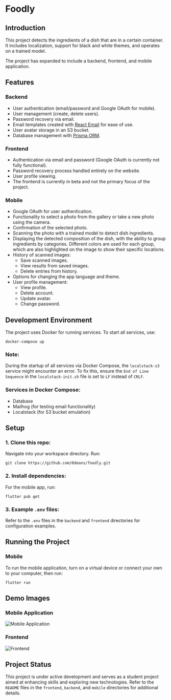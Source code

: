 # Foodly

## Introduction

This project detects the ingredients of a dish that are in a certain container. It includes localization, support for black and white themes, and operates on a trained model.

The project has expanded to include a backend, frontend, and mobile application.

## Features

### Backend

- User authentication (email/password and Google OAuth for mobile).
- User management (create, delete users).
- Password recovery via email.
- Email templates created with [React Email](https://react.email/) for ease of use.
- User avatar storage in an S3 bucket.
- Database management with [Prisma ORM](https://www.prisma.io/).

### Frontend

- Authentication via email and password (Google OAuth is currently not fully functional).
- Password recovery process handled entirely on the website.
- User profile viewing.
- The frontend is currently in beta and not the primary focus of the project.

### Mobile

- Google OAuth for user authentication.
- Functionality to select a photo from the gallery or take a new photo using the camera.
- Confirmation of the selected photo.
- Scanning the photo with a trained model to detect dish ingredients.
- Displaying the detected composition of the dish, with the ability to group ingredients by categories. Different colors are used for each group, which are also highlighted on the image to show their specific locations.
- History of scanned images:
  - Save scanned images.
  - View results from saved images.
  - Delete entries from history.
- Options for changing the app language and theme.
- User profile management:
  - View profile.
  - Delete account.
  - Update avatar.
  - Change password.

## Development Environment

The project uses Docker for running services. To start all services, use:

```
docker-compose up
```

### Note:

During the startup of all services via Docker Compose, the `localstack-s3` service might encounter an error. To fix this, ensure the `End of Line Sequence` in the `localstack-init.sh` file is set to `LF` instead of `CRLF`.

### Services in Docker Compose:

- Database
- Mailhog (for testing email functionality)
- Localstack (for S3 bucket emulation)

## Setup

### 1. Clone this repo:

Navigate into your workspace directory. Run:

```
git clone https://github.com/0deans/foodly.git
```

### 2. Install dependencies:

For the mobile app, run:

```
flutter pub get
```

### 3. Example `.env` files:

Refer to the `.env` files in the `backend` and `frontend` directories for configuration examples.

## Running the Project

### Mobile

To run the mobile application, turn on a virtual device or connect your own to your computer, then run:

```
flutter run
```

## Demo Images

### Mobile Application
![Mobile Application](demo/mobile.png)

### Frontend
![Frontend](demo/frontend.png)

## Project Status

This project is under active development and serves as a student project aimed at enhancing skills and exploring new technologies. Refer to the `README` files in the `frontend`, `backend`, and `mobile` directories for additional details.

